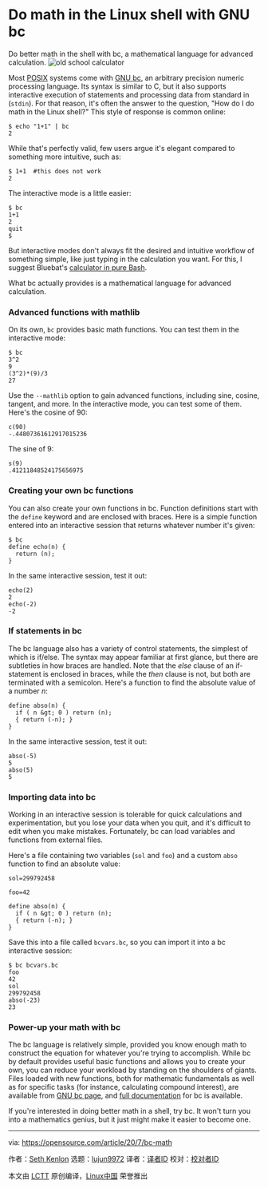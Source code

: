 [#]: collector: (lujun9972)
[#]: translator: (geekpi)
[#]: reviewer: ( )
[#]: publisher: ( )
[#]: url: ( )
[#]: subject: (Do math in the Linux shell with GNU bc)
[#]: via: (https://opensource.com/article/20/7/bc-math)
[#]: author: (Seth Kenlon https://opensource.com/users/seth)

Do math in the Linux shell with GNU bc
======
Do better math in the shell with bc, a mathematical language for
advanced calculation.
![old school calculator][1]

Most [POSIX][2] systems come with [GNU bc][3], an arbitrary precision numeric processing language. Its syntax is similar to C, but it also supports interactive execution of statements and processing data from standard in (`stdin`). For that reason, it's often the answer to the question, "How do I do math in the Linux shell?" This style of response is common online:


```
$ echo "1+1" | bc
2
```

While that's perfectly valid, few users argue it's elegant compared to something more intuitive, such as:


```
$ 1+1  #this does not work
2
```

The interactive mode is a little easier:


```
$ bc
1+1
2
quit
$
```

But interactive modes don't always fit the desired and intuitive workflow of something simple, like just typing in the calculation you want. For this, I suggest Bluebat's [calculator in pure Bash][4].

What bc actually provides is a mathematical language for advanced calculation.

### Advanced functions with mathlib

On its own, `bc` provides basic math functions. You can test them in the interactive mode:


```
$ bc
3^2
9
(3^2)*(9)/3
27
```

Use the `--mathlib` option to gain advanced functions, including sine, cosine, tangent, and more. In the interactive mode, you can test some of them. Here's the cosine of 90:


```
c(90)
-.44807361612917015236
```

The sine of 9:


```
s(9)
.41211848524175656975
```

### Creating your own bc functions

You can also create your own functions in bc. Function definitions start with the `define` keyword and are enclosed with braces. Here is a simple function entered into an interactive session that returns whatever number it's given:


```
$ bc
define echo(n) {
  return (n);
}
```

In the same interactive session, test it out:


```
echo(2)
2
echo(-2)
-2
```

### If statements in bc

The bc language also has a variety of control statements, the simplest of which is if/else. The syntax may appear familiar at first glance, but there are subtleties in how braces are handled. Note that the _else_ clause of an if-statement is enclosed in braces, while the _then_ clause is not, but both are terminated with a semicolon. Here's a function to find the absolute value of a number _n_:


```
define abso(n) {
  if ( n &gt; 0 ) return (n);
  { return (-n); }
}
```

In the same interactive session, test it out:


```
abso(-5)
5
abso(5)
5
```

### Importing data into bc

Working in an interactive session is tolerable for quick calculations and experimentation, but you lose your data when you quit, and it's difficult to edit when you make mistakes. Fortunately, bc can load variables and functions from external files.

Here's a file containing two variables (`sol` and `foo`) and a custom `abso` function to find an absolute value:


```
sol=299792458

foo=42

define abso(n) {
  if ( n &gt; 0 ) return (n);
  { return (-n); }
}
```

Save this into a file called `bcvars.bc`, so you can import it into a bc interactive session:


```
$ bc bcvars.bc
foo
42
sol
299792458
abso(-23)
23
```

### Power-up your math with bc

The bc language is relatively simple, provided you know enough math to construct the equation for whatever you're trying to accomplish. While bc by default provides useful basic functions and allows you to create your own, you can reduce your workload by standing on the shoulders of giants. Files loaded with new functions, both for mathematic fundamentals as well as for specific tasks (for instance, calculating compound interest), are available from [GNU bc page][5], and [full documentation][6] for bc is available.

If you're interested in doing better math in a shell, try bc. It won't turn you into a mathematics genius, but it just might make it easier to become one.

--------------------------------------------------------------------------------

via: https://opensource.com/article/20/7/bc-math

作者：[Seth Kenlon][a]
选题：[lujun9972][b]
译者：[译者ID](https://github.com/译者ID)
校对：[校对者ID](https://github.com/校对者ID)

本文由 [LCTT](https://github.com/LCTT/TranslateProject) 原创编译，[Linux中国](https://linux.cn/) 荣誉推出

[a]: https://opensource.com/users/seth
[b]: https://github.com/lujun9972
[1]: https://opensource.com/sites/default/files/styles/image-full-size/public/lead-images/math_money_financial_calculator_colors.jpg?itok=_yEVTST1 (old school calculator)
[2]: https://opensource.com/article/19/7/what-posix-richard-stallman-explains
[3]: https://www.gnu.org/software/bc/
[4]: https://raw.githubusercontent.com/bluebat/.bash/master/bashbc.sh
[5]: http://phodd.net/gnu-bc/
[6]: https://www.gnu.org/software/bc/manual/html_mono/bc.html
